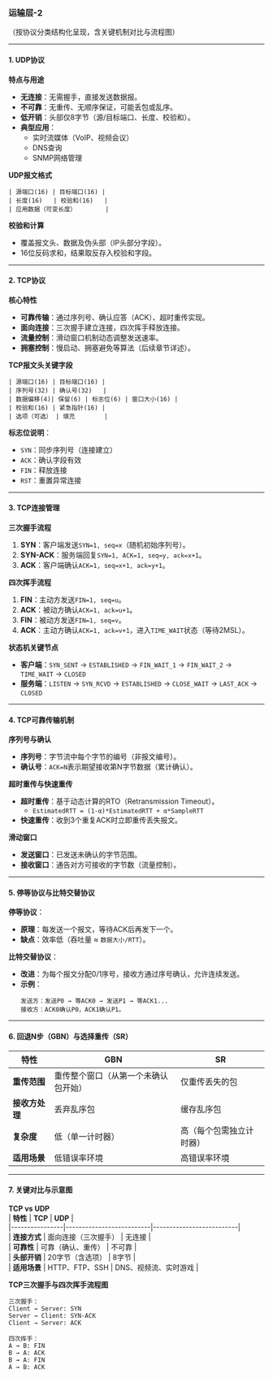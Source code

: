 ### **运输层-2**  
（按协议分类结构化呈现，含关键机制对比与流程图）

---

#### **1. UDP协议**  
**特点与用途**  
- **无连接**：无需握手，直接发送数据报。  
- **不可靠**：无重传、无顺序保证，可能丢包或乱序。  
- **低开销**：头部仅8字节（源/目标端口、长度、校验和）。  
- **典型应用**：  
  - 实时流媒体（VoIP、视频会议）  
  - DNS查询  
  - SNMP网络管理  

**UDP报文格式**  
```
| 源端口(16) | 目标端口(16) |
| 长度(16)   | 校验和(16)   |
| 应用数据（可变长度）        |
```
**校验和计算**  
- 覆盖报文头、数据及伪头部（IP头部分字段）。  
- 16位反码求和，结果取反存入校验和字段。  

---

#### **2. TCP协议**  
**核心特性**  
- **可靠传输**：通过序列号、确认应答（ACK）、超时重传实现。  
- **面向连接**：三次握手建立连接，四次挥手释放连接。  
- **流量控制**：滑动窗口机制动态调整发送速率。  
- **拥塞控制**：慢启动、拥塞避免等算法（后续章节详述）。  

**TCP报文头关键字段**  
```
| 源端口(16) | 目标端口(16) |
| 序列号(32) | 确认号(32)   |
| 数据偏移(4)| 保留(6) | 标志位(6) | 窗口大小(16) |
| 校验和(16) | 紧急指针(16) |
| 选项（可选） | 填充        |
```
**标志位说明**：  
- `SYN`：同步序列号（连接建立）  
- `ACK`：确认字段有效  
- `FIN`：释放连接  
- `RST`：重置异常连接  

---

#### **3. TCP连接管理**  
**三次握手流程**  
1. **SYN**：客户端发送`SYN=1, seq=x`（随机初始序列号）。  
2. **SYN-ACK**：服务端回复`SYN=1, ACK=1, seq=y, ack=x+1`。  
3. **ACK**：客户端确认`ACK=1, seq=x+1, ack=y+1`。  

**四次挥手流程**  
1. **FIN**：主动方发送`FIN=1, seq=u`。  
2. **ACK**：被动方确认`ACK=1, ack=u+1`。  
3. **FIN**：被动方发送`FIN=1, seq=v`。  
4. **ACK**：主动方确认`ACK=1, ack=v+1`，进入`TIME_WAIT`状态（等待2MSL）。  

**状态机关键节点**  
- **客户端**：`SYN_SENT` → `ESTABLISHED` → `FIN_WAIT_1` → `FIN_WAIT_2` → `TIME_WAIT` → `CLOSED`  
- **服务端**：`LISTEN` → `SYN_RCVD` → `ESTABLISHED` → `CLOSE_WAIT` → `LAST_ACK` → `CLOSED`  

---

#### **4. TCP可靠传输机制**  
**序列号与确认**  
- **序列号**：字节流中每个字节的编号（非报文编号）。  
- **确认号**：`ACK=N`表示期望接收第N字节数据（累计确认）。  

**超时重传与快速重传**  
- **超时重传**：基于动态计算的RTO（Retransmission Timeout）。  
  - `EstimatedRTT = (1-α)*EstimatedRTT + α*SampleRTT`  
- **快速重传**：收到3个重复ACK时立即重传丢失报文。  

**滑动窗口**  
- **发送窗口**：已发送未确认的字节范围。  
- **接收窗口**：通告对方可接收的字节数（流量控制）。  

---

#### **5. 停等协议与比特交替协议**  
**停等协议**：  
- **原理**：每发送一个报文，等待ACK后再发下一个。  
- **缺点**：效率低（吞吐量 ≈ `数据大小/RTT`）。  

**比特交替协议**：  
- **改进**：为每个报文分配0/1序号，接收方通过序号确认，允许连续发送。  
- **示例**：  
  ```
  发送方：发送P0 → 等ACK0 → 发送P1 → 等ACK1...  
  接收方：ACK0确认P0，ACK1确认P1。  
  ```

---

#### **6. 回退N步（GBN）与选择重传（SR）**  
| **特性**       | **GBN**                              | **SR**                              |  
|----------------|--------------------------------------|-------------------------------------|  
| **重传范围**   | 重传整个窗口（从第一个未确认包开始） | 仅重传丢失的包                      |  
| **接收方处理** | 丢弃乱序包                           | 缓存乱序包                          |  
| **复杂度**     | 低（单一计时器）                     | 高（每个包需独立计时器）            |  
| **适用场景**   | 低错误率环境                         | 高错误率环境                        |  

---

#### **7. 关键对比与示意图**  
**TCP vs UDP**  
| **特性**       | **TCP**                  | **UDP**                  |  
|----------------|--------------------------|--------------------------|  
| **连接方式**   | 面向连接（三次握手）     | 无连接                   |  
| **可靠性**     | 可靠（确认、重传）       | 不可靠                   |  
| **头部开销**   | 20字节（含选项）         | 8字节                    |  
| **适用场景**   | HTTP、FTP、SSH           | DNS、视频流、实时游戏    |  

**TCP三次握手与四次挥手流程图**  
```
三次握手：  
Client → Server: SYN  
Server → Client: SYN-ACK  
Client → Server: ACK  

四次挥手：  
A → B: FIN  
B → A: ACK  
B → A: FIN  
A → B: ACK  
```